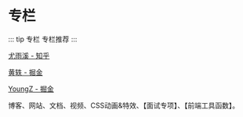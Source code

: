 # 专栏

::: tip 专栏
专栏推荐
:::

[尤雨溪 - 知乎](https://www.zhihu.com/people/evanyou/)

[黄轶 - 掘金](https://juejin.im/user/586db400a22b9d005695a69d/posts)

[YoungZ - 掘金](https://juejin.im/user/59a7a5a96fb9a02487554b86)



博客、网站、文档、视频、CSS动画&特效、【面试专项】、【前端工具函数】。